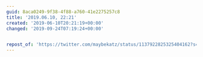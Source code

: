 ```yaml
---
guid: 8aca0249-9f38-4f88-a760-41e2275257c8
title: '2019.06.10, 22:21'
created: '2019-06-10T20:21:19+00:00'
changed: '2019-09-24T07:19:24+00:00'


repost_of: 'https://twitter.com/maybekatz/status/1137922825325404162?s=19'
---
```


